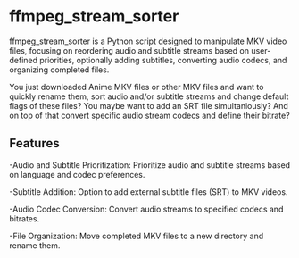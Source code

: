 # ffmpeg_stream_sorter

ffmpeg_stream_sorter is a Python script designed to manipulate MKV video files, focusing on reordering audio and subtitle streams based on user-defined priorities, optionally adding subtitles, converting audio codecs, and organizing completed files.

You just downloaded Anime MKV files or other MKV files and want to quickly rename them, sort audio and/or subtitle streams and change default flags of these files? You maybe want to add an SRT file simultaniously? And on top of that convert specific audio stream codecs and define their bitrate? 

## Features

-Audio and Subtitle Prioritization: Prioritize audio and subtitle streams based on language and codec preferences.

-Subtitle Addition: Option to add external subtitle files (SRT) to MKV videos.

-Audio Codec Conversion: Convert audio streams to specified codecs and bitrates.

-File Organization: Move completed MKV files to a new directory and rename them.
